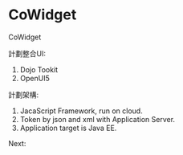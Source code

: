 # CoWidget
CoWidget

計劃整合UI:
1. Dojo Tookit
2. OpenUI5

計劃架構:
1. JacaScript Framework, run on cloud.
2. Token by json and xml with Application Server.
3. Application target is Java EE.

Next:

